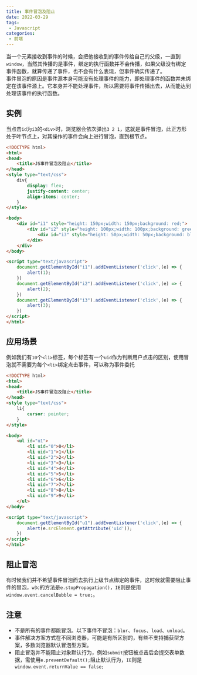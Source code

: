 ```yaml
---
title: 事件冒泡及阻止
date: 2022-03-29
tags:
 - Javascript
categories:
 - 前端
--- 
```


当一个元素接收到事件的时候，会把他接收到的事件传给自己的父级，一直到`window`，当然其传播的是事件，绑定的执行函数并不会传播，如果父级没有绑定事件函数，就算传递了事件，也不会有什么表现，但事件确实传递了。  
事件冒泡的原因是事件源本身可能没有处理事件的能力，即处理事件的函数并未绑定在该事件源上。它本身并不能处理事件，所以需要将事件传播出去，从而能达到处理该事件的执行函数。

## 实例
当点击`id`为`i3`的`<div>`时，浏览器会依次弹出`3 2 1`，这就是事件冒泡，此正方形处于叶节点上，对其操作的事件会向上进行冒泡，直到根节点。
```html
<!DOCTYPE html>
<html>
<head>
    <title>JS事件冒泡及阻止</title>
</head>
<style type="text/css">
    div{
        display: flex;
        justify-content: center;
        align-items: center;
    }
</style>

<body>
    <div id="i1" style="height: 150px;width: 150px;background: red;">
        <div id="i2" style="height: 100px;width: 100px;background: green;">
            <div id="i3" style="height: 50px;width: 50px;background: blue;"></div>
        </div>
    </div>
</body>

<script type="text/javascript">
    document.getElementById("i1").addEventListener('click',(e) => {
        alert(1);
    }) 
    document.getElementById("i2").addEventListener('click',(e) => {
        alert(2);
    })  
    document.getElementById("i3").addEventListener('click',(e) => {
        alert(3);
    })     
</script>
</html>
```
## 应用场景
例如我们有`10`个`<li>`标签，每个标签有一个`uid`作为判断用户点击的区别，使用冒泡就不需要为每个`<li>`绑定点击事件，可以称为事件委托

```html
<!DOCTYPE html>
<html>
<head>
    <title>JS事件冒泡及阻止</title>
</head>
<style type="text/css">
    li{
        cursor: pointer;
    }
</style>

<body>
    <ul id="u1">
        <li uid="0">0</li>
        <li uid="1">1</li>
        <li uid="2">2</li>
        <li uid="3">3</li>
        <li uid="4">4</li>
        <li uid="5">5</li>
        <li uid="6">6</li>
        <li uid="7">7</li>
        <li uid="8">8</li>
        <li uid="9">9</li>
    </ul>
</body>

<script type="text/javascript">
    document.getElementById("u1").addEventListener('click',(e) => {
        alert(e.srcElement.getAttribute('uid'));
    })    
</script>
</html>
```

## 阻止冒泡
有时候我们并不希望事件冒泡而去执行上级节点绑定的事件，这时候就需要阻止事件的冒泡，`w3c`的方法是`e.stopPropagation()`，`IE`则是使用` window.event.cancelBubble = true;`。

## 注意
* 不是所有的事件都能冒泡。以下事件不冒泡：`blur`、`focus`、`load`、`unload`。
* 事件解决方案方式在不同浏览器，可能是有所区别的，有些不支持捕获型方案，多数浏览器默认冒泡型方案。
* 阻止冒泡并不能阻止对象默认行为，例如`submit`按钮被点击后会提交表单数据，需使用`e.preventDefault();`阻止默认行为，`IE`则是`window.event.returnValue == false;`